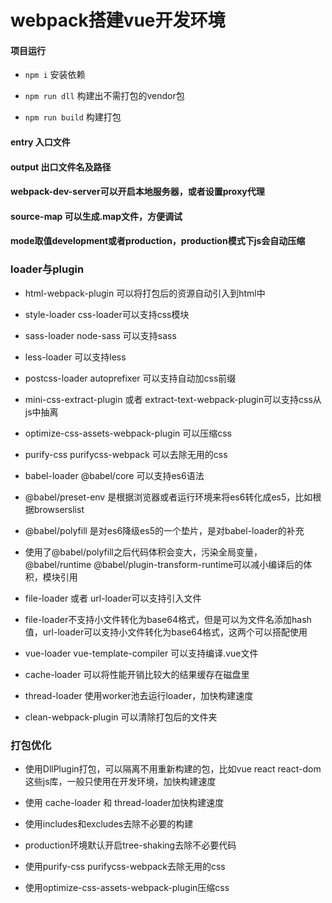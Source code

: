 # webpack搭建vue开发环境

#### 项目运行

- `npm i` 安装依赖

- `npm run dll` 构建出不需打包的vendor包

- `npm run build` 构建打包

#### entry 入口文件

#### output 出口文件名及路径

#### webpack-dev-server可以开启本地服务器，或者设置proxy代理

#### source-map 可以生成.map文件，方便调试

#### mode取值development或者production，production模式下js会自动压缩

### loader与plugin

- html-webpack-plugin 可以将打包后的资源自动引入到html中

- style-loader css-loader可以支持css模块

- sass-loader node-sass 可以支持sass

- less-loader 可以支持less

- postcss-loader autoprefixer 可以支持自动加css前缀

- mini-css-extract-plugin 或者 extract-text-webpack-plugin可以支持css从js中抽离

- optimize-css-assets-webpack-plugin 可以压缩css

- purify-css purifycss-webpack 可以去除无用的css

- babel-loader @babel/core 可以支持es6语法

- @babel/preset-env 是根据浏览器或者运行环境来将es6转化成es5，比如根据browserslist

- @babel/polyfill 是对es6降级es5的一个垫片，是对babel-loader的补充

- 使用了@babel/polyfill之后代码体积会变大，污染全局变量，@babel/runtime @babel/plugin-transform-runtime可以减小编译后的体积，模块引用

- file-loader 或者 url-loader可以支持引入文件

- file-loader不支持小文件转化为base64格式，但是可以为文件名添加hash值，url-loader可以支持小文件转化为base64格式，这两个可以搭配使用

- vue-loader vue-template-compiler 可以支持编译.vue文件

- cache-loader 可以将性能开销比较大的结果缓存在磁盘里

- thread-loader 使用worker池去运行loader，加快构建速度

- clean-webpack-plugin 可以清除打包后的文件夹


### 打包优化

- 使用DllPlugin打包，可以隔离不用重新构建的包，比如vue react react-dom这些js库，一般只使用在开发环境，加快构建速度

- 使用 cache-loader 和 thread-loader加快构建速度

- 使用includes和excludes去除不必要的构建

- production环境默认开启tree-shaking去除不必要代码

- 使用purify-css purifycss-webpack去除无用的css

- 使用optimize-css-assets-webpack-plugin压缩css



